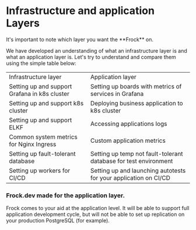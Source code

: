 # Infrastructure and application Layers

<p>
It's important to note which layer you want the **Frock** on.
</p>

<p>
We have developed an understanding of what an infrastructure layer is and what an application layer is. Let's try to understand and compare them using the simple table below:
</p>

<table>
<tr>
<td>Infrastructure layer</td>
<td>Application layer</td>
</tr>

<tr>
<td>Setting up and support Grafana in k8s cluster</td><td>Setting up boards with metrics of services in Grafana</td>
</tr>

<tr>
<td>Setting up and support k8s cluster</td><td>Deploying business application to k8s cluster</td>
</tr>

<tr>
<td>Setting up and support ELKF</td><td>Accessing applications logs</td>
</tr>

<tr>
<td>Common system metrics for Nginx Ingress</td><td>Custom application metrics</td>
</tr>

<tr>
<td>Setting up fault-tolerant database</td><td>Setting up temp not fault-tolerant database for test environment</td>
</tr>

<tr>
<td>Setting up workers for CI/CD</td><td>Setting up and launching autotests for your application on CI/CD</td>
</tr>

</table>

### Frock.dev made for the application layer. 

<p>
Frock comes to your aid at the application level. It will be able to support full application development cycle,
but will not be able to set up replication on your production PostgreSQL (for example).
</p>